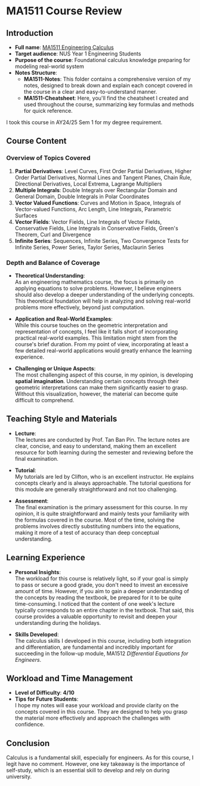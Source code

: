 # MA1511 Course Review
## Introduction
- **Full name**: [MA1511 Engineering Calculus](https://nusmods.com/courses/MA1511/engineering-calculus)
- **Target audience**: NUS Year 1 Engineering Students
- **Purpose of the course**: Foundational calculus knowledge preparing for modeling real-world system
- **Notes Structure**:  
   - **MA1511-Notes**: This folder contains a comprehensive version of my notes, designed to break down and explain each concept covered in the course in a clear and easy-to-understand manner.  
   - **MA1511-Cheatsheet**: Here, you'll find the cheatsheet I created and used throughout the course, summarizing key formulas and methods for quick reference.  

I took this course in AY24/25 Sem 1 for my degree requirement.

## Course Content
### Overview of Topics Covered
1. **Partial Derivatives**: Level Curves, First Order Partial Derivatives, Higher Order Partial Derivatives, Normal Lines and Tangent Planes, Chain Rule, Directional Derivatives, Local Extrema, Lagrange Multipliers
2. **Multiple Integrals**: Double Integrals over Rectangular Domain and General Domain, Double Integrals in Polar Coordinates
3. **Vector Valued Functions**: Curves and Motion in Space, Integrals of Vector-valued Functions, Arc Length, Line Integrals, Parametric Surfaces
4. **Vector Fields**: Vector Fields, Line Integrals of Vector Fields, Conservative Fields, Line Integrals in Conservative Fields, Green's Theorem, Curl and Divergence
5. **Infinite Series**: Sequences, Infinite Series, Two Convergence Tests for Infinite Series, Power Series, Taylor Series, Maclaurin Series

### Depth and Balance of Coverage

- **Theoretical Understanding**:  
   As an engineering mathematics course, the focus is primarily on applying equations to solve problems. However, I believe engineers should also develop a deeper understanding of the underlying concepts. This theoretical foundation will help in analyzing and solving real-world problems more effectively, beyond just computation.

- **Application and Real-World Examples**:  
   While this course touches on the geometric interpretation and representation of concepts, I feel like it falls short of incorporating practical real-world examples. This limitation might stem from the course's brief duration. From my point of view, incorporating at least a few detailed real-world applications would greatly enhance the learning experience.

- **Challenging or Unique Aspects**:  
   The most challenging aspect of this course, in my opinion, is developing **spatial imagination**. Understanding certain concepts through their geometric interpretations can make them significantly easier to grasp. Without this visualization, however, the material can become quite difficult to comprehend.

## Teaching Style and Materials
- **Lecture**:  
   The lectures are conducted by Prof. Tan Ban Pin. The lecture notes are clear, concise, and easy to understand, making them an excellent resource for both learning during the semester and reviewing before the final examination.  

- **Tutorial**:  
   My tutorials are led by Clifton, who is an excellent instructor. He explains concepts clearly and is always approachable. The tutorial questions for this module are generally straightforward and not too challenging.

- **Assessment**:  
   The final examination is the primary assessment for this course. In my opinion, it is quite straightforward and mainly tests your familiarity with the formulas covered in the course. Most of the time, solving the problems involves directly substituting numbers into the equations, making it more of a test of accuracy than deep conceptual understanding.  


## Learning Experience
- **Personal Insights**:  
   The workload for this course is relatively light, so if your goal is simply to pass or secure a good grade, you don't need to invest an excessive amount of time. However, if you aim to gain a deeper understanding of the concepts by reading the textbook, be prepared for it to be quite time-consuming. I noticed that the content of one week's lecture typically corresponds to an entire chapter in the textbook. That said, this course provides a valuable opportunity to revisit and deepen your understanding during the holidays.

- **Skills Developed**:  
   The calculus skills I developed in this course, including both integration and differentiation, are fundamental and incredibly important for succeeding in the follow-up module, MA1512 *Differential Equations for Engineers*.  

## Workload and Time Management  
- **Level of Difficulty**:  **4/10**
- **Tips for Future Students**:  
    I hope my notes will ease your workload and provide clarity on the concepts covered in this course. They are designed to help you grasp the material more effectively and approach the challenges with confidence.

## Conclusion
Calculus is a fundamental skill, especially for engineers. As for this course, I legit have no comment. However, one key takeaway is the importance of self-study, which is an essential skill to develop and rely on during university.